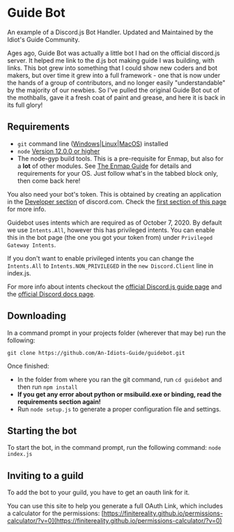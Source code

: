 # Guide Bot
An example of a Discord.js Bot Handler. Updated and Maintained by the Idiot's Guide Community.

Ages ago, Guide Bot was actually a little bot I had on the official discord.js server.
It helped me link to the d.js bot making guide I was building, with links.
This bot grew into something that I could show new coders and bot makers, but
over time it grew into a full framework - one that is now under the hands of a 
group of contributors, and no longer easily "understandable" by the majority
of our newbies. So I've pulled the original Guide Bot out of the mothballs,
gave it a fresh coat of paint and grease, and here it is back in its full glory!

## Requirements

- `git` command line ([Windows](https://git-scm.com/download/win)|[Linux](https://git-scm.com/book/en/v2/Getting-Started-Installing-Git)|[MacOS](https://git-scm.com/download/mac)) installed
- `node` [Version 12.0.0 or higher](https://nodejs.org)
- The node-gyp build tools. This is a pre-requisite for Enmap, but also for a **lot** of other modules. See [The Enmap Guide](https://enmap.evie.codes/install#pre-requisites) for details and requirements for your OS. Just follow what's in the tabbed block only, then come back here!

You also need your bot's token. This is obtained by creating an application in
the [Developer section](https://discord.com/developers) of discord.com. Check the [first section of this page](https://anidiots.guide/getting-started/the-long-version.html) 
for more info.

Guidebot uses intents which are required as of October 7, 2020. By default we use `Intents.All`, however this has privileged intents. You can enable this in the bot page 
(the one you got your token from) under `Privileged Gateway Intents`.

If you don't want to enable privileged intents you can change the `Intents.All` to 
`Intents.NON_PRIVILEGED` in the `new Discord.Client` line in index.js.

For more info about intents checkout the [official Discord.js guide page](https://discordjs.guide/popular-topics/intents.html) and the [official Discord docs page](https://discord.com/developers/docs/topics/gateway#gateway-intents).
## Downloading

In a command prompt in your projects folder (wherever that may be) run the following:

`git clone https://github.com/An-Idiots-Guide/guidebot.git`

Once finished: 

- In the folder from where you ran the git command, run `cd guidebot` and then run `npm install`
- **If you get any error about python or msibuild.exe or binding, read the requirements section again!**
- Run `node setup.js` to generate a proper configuration file and settings.

## Starting the bot

To start the bot, in the command prompt, run the following command:
`node index.js`

## Inviting to a guild

To add the bot to your guild, you have to get an oauth link for it. 

You can use this site to help you generate a full OAuth Link, which includes a calculator for the permissions:
[https://finitereality.github.io/permissions-calculator/?v=0](https://finitereality.github.io/permissions-calculator/?v=0)
